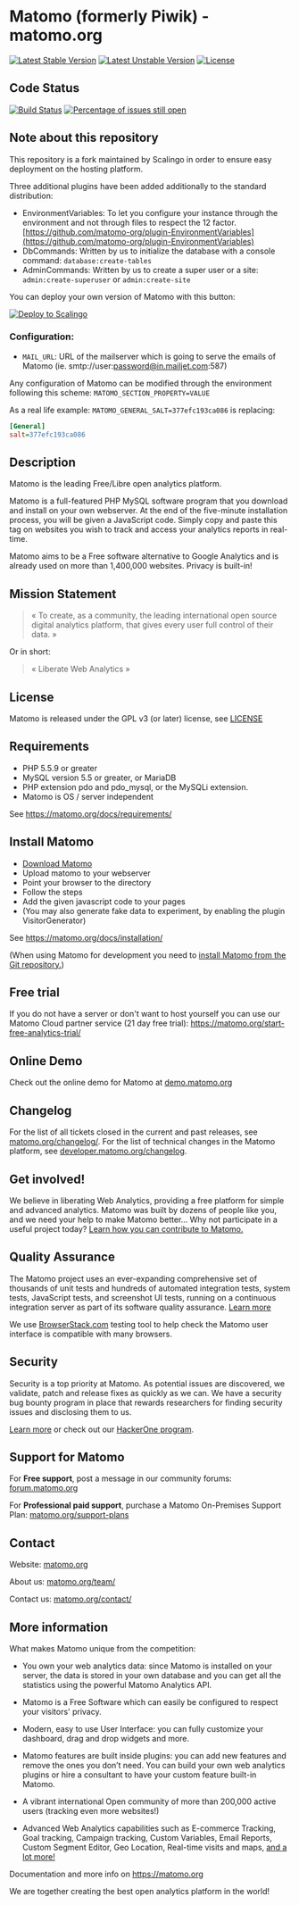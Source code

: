# Matomo (formerly Piwik) - matomo.org

[![Latest Stable Version](https://poser.pugx.org/piwik/piwik/v/stable)](https://matomo.org/download/)
[![Latest Unstable Version](https://poser.pugx.org/piwik/piwik/v/unstable)](https://packagist.org/packages/piwik/piwik)
[![License](https://poser.pugx.org/piwik/piwik/license)](https://matomo.org/free-software/)

## Code Status

[![Build Status](https://travis-ci.org/matomo-org/matomo.svg?branch=master)](https://travis-ci.org/matomo-org/matomo/branches)
[![Percentage of issues still open](http://isitmaintained.com/badge/open/matomo-org/matomo.svg)](http://isitmaintained.com/project/matomo-org/matomo "Percentage of issues still open")

## Note about this repository

This repository is a fork maintained by Scalingo in order to ensure easy deployment on the hosting platform.

Three additional plugins have been added additionally to the standard distribution:

* EnvironmentVariables: To let you configure your instance through the environment and not through files to respect the 12 factor. [https://github.com/matomo-org/plugin-EnvironmentVariables](https://github.com/matomo-org/plugin-EnvironmentVariables)
* DbCommands: Written by us to initialize the database with a console command: `database:create-tables`
* AdminCommands: Written by us to create a super user or a site: `admin:create-superuser` or `admin:create-site`

You can deploy your own version of Matomo with this button:

[![Deploy to Scalingo](https://cdn.scalingo.com/deploy/button.svg)](https://my.scalingo.com/deploy?source=https://github.com/Scalingo/matomo)

### Configuration:

* `MAIL_URL`: URL of the mailserver which is going to serve the emails of Matomo (ie. smtp://user:password@in.mailjet.com:587)

Any configuration of Matomo can be modified through the environment following this scheme: `MATOMO_SECTION_PROPERTY=VALUE`

As a real life example: `MATOMO_GENERAL_SALT=377efc193ca086` is replacing:

```ini
[General]
salt=377efc193ca086
```

## Description

Matomo is the leading Free/Libre open analytics platform.

Matomo is a full-featured PHP MySQL software program that you download and install on your own webserver.
At the end of the five-minute installation process, you will be given a JavaScript code.
Simply copy and paste this tag on websites you wish to track and access your analytics reports in real-time.

Matomo aims to be a Free software alternative to Google Analytics and is already used on more than 1,400,000 websites. Privacy is built-in!

## Mission Statement

> « To create, as a community, the leading international open source digital analytics platform, that gives every user full control of their data. »

Or in short:
> « Liberate Web Analytics »

## License

Matomo is released under the GPL v3 (or later) license, see [LICENSE](LICENSE)

## Requirements

  * PHP 5.5.9 or greater
  * MySQL version 5.5 or greater, or MariaDB
  * PHP extension pdo and pdo_mysql, or the MySQLi extension.
  * Matomo is OS / server independent

See https://matomo.org/docs/requirements/

## Install Matomo

  * [Download Matomo](https://matomo.org/download/)
  * Upload matomo to your webserver
  * Point your browser to the directory
  * Follow the steps
  * Add the given javascript code to your pages
  * (You may also generate fake data to experiment, by enabling the plugin VisitorGenerator)

See https://matomo.org/docs/installation/

(When using Matomo for development you need to [install Matomo from the Git repository.](https://matomo.org/faq/how-to-install/faq_18271/))

## Free trial

If you do not have a server or don't want to host yourself you can use our Matomo Cloud partner service (21 day free trial): https://matomo.org/start-free-analytics-trial/

## Online Demo

Check out the online demo for Matomo at [demo.matomo.org](https://demo.matomo.org/)

## Changelog

For the list of all tickets closed in the current and past releases, see [matomo.org/changelog/](https://matomo.org/changelog/). For the list of technical changes in the Matomo platform, see [developer.matomo.org/changelog](https://developer.matomo.org/changelog).

## Get involved!

We believe in liberating Web Analytics, providing a free platform for simple and advanced analytics. Matomo was built by dozens of people like you,
and we need your help to make Matomo better… Why not participate in a useful project today? [Learn how you can contribute to Matomo.](https://matomo.org/get-involved)

## Quality Assurance

The Matomo project uses an ever-expanding comprehensive set of thousands of unit tests and hundreds of automated integration tests, system tests, JavaScript tests, and screenshot UI tests, running on a continuous integration server as part of its software quality assurance. [Learn more](https://developer.matomo.org/guides/tests)

We use [BrowserStack.com](https://www.browserstack.com/) testing tool to help check the Matomo user interface is compatible with many browsers.

## Security

Security is a top priority at Matomo. As potential issues are discovered, we validate, patch and release fixes as quickly as we can. We have a security bug bounty program in place that rewards researchers for finding security issues and disclosing them to us.

[Learn more](https://matomo.org/security/) or check out our [HackerOne program](https://hackerone.com/matomo).

## Support for Matomo

For **Free support**, post a message in our community forums: [forum.matomo.org](https://forum.matomo.org/)

For **Professional paid support**, purchase a Matomo On-Premises Support Plan: [matomo.org/support-plans](https://matomo.org/support-plans/)  

## Contact

Website: [matomo.org](https://matomo.org)

About us: [matomo.org/team/](https://matomo.org/team/)

Contact us: [matomo.org/contact/](https://matomo.org/contact/)


## More information

What makes Matomo unique from the competition:

  * You own your web analytics data: since Matomo is installed on your server, the data is stored in your own database and you can get all the statistics using the powerful Matomo Analytics API.

  * Matomo is a Free Software which can easily be configured to respect your visitors' privacy.

  * Modern, easy to use User Interface: you can fully customize your dashboard, drag and drop widgets and more.

  * Matomo features are built inside plugins: you can add new features and remove the ones you don’t need.
    You can build your own web analytics plugins or hire a consultant to have your custom feature built-in Matomo.

  * A vibrant international Open community of more than 200,000 active users (tracking even more websites!)

  * Advanced Web Analytics capabilities such as E-commerce Tracking, Goal tracking, Campaign tracking,
    Custom Variables, Email Reports, Custom Segment Editor, Geo Location, Real-time visits and maps, [and a lot more!](https://matomo.org/feature-overview/)

Documentation and more info on https://matomo.org

We are together creating the best open analytics platform in the world!
